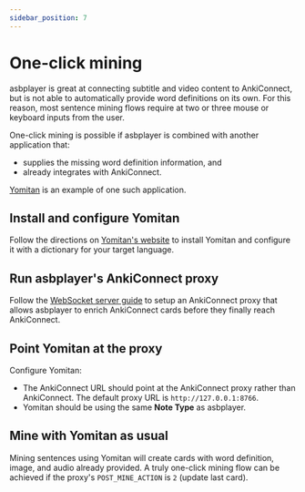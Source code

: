 ```yaml
---
sidebar_position: 7
---
```


# One-click mining

asbplayer is great at connecting subtitle and video content to AnkiConnect, but is not able to automatically provide word definitions on its own. For this reason, most sentence mining flows require at two or three mouse or keyboard inputs from the user.

One-click mining is possible if asbplayer is combined with another application that:

- supplies the missing word definition information, and
- already integrates with AnkiConnect.

[Yomitan](https://yomitan.wiki/) is an example of one such application.

## Install and configure Yomitan

Follow the directions on [Yomitan's website](https://yomitan.wiki/) to install Yomitan and configure it with a dictionary for your target language.

## Run asbplayer's AnkiConnect proxy

Follow the [WebSocket server guide](./web-socket-server) to setup an AnkiConnect proxy that allows asbplayer to enrich AnkiConnect cards before they finally reach AnkiConnect.

## Point Yomitan at the proxy

Configure Yomitan:

- The AnkiConnect URL should point at the AnkiConnect proxy rather than AnkiConnect. The default proxy URL is `http://127.0.0.1:8766`.
- Yomitan should be using the same **Note Type** as asbplayer.

## Mine with **Yomitan** as usual

Mining sentences using Yomitan will create cards with word definition, image, and audio already provided. A truly one-click mining flow can be achieved if the proxy's `POST_MINE_ACTION` is `2` (update last card).
